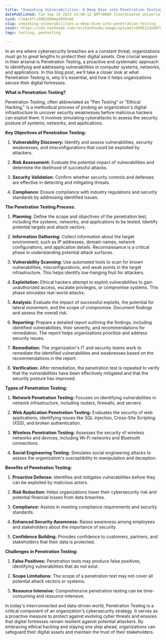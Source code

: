 ```yaml
---
title: "Unmasking Vulnerabilities: A Deep Dive into Penetration Testing"
datePublished: Tue Sep 19 2023 23:00:12 GMT+0000 (Coordinated Universal Time)
cuid: clmqx4fri000108mmg4095xm5
slug: unmasking-vulnerabilities-a-deep-dive-into-penetration-testing
cover: https://cdn.hashnode.com/res/hashnode/image/upload/v1695121668753/f2e911c2-d214-47f2-a260-c8e62d754f81.avif
tags: testing, pentesting

---
```


In an era where cybersecurity breaches are a constant threat, organizations must go to great lengths to protect their digital assets. One crucial weapon in their arsenal is Penetration Testing, a proactive and systematic approach to identifying and addressing vulnerabilities in computer systems, networks, and applications. In this blog post, we'll take a closer look at what Penetration Testing is, why it's essential, and how it helps organizations secure their digital fortresses.

**What is Penetration Testing?**

Penetration Testing, often abbreviated as "Pen Testing" or "Ethical Hacking," is a methodical process of probing an organization's digital infrastructure to uncover security weaknesses before malicious hackers can exploit them. It involves simulating cyberattacks to assess the security posture of systems, networks, and applications.

**Key Objectives of Penetration Testing:**

1. **Vulnerability Discovery:** Identify and assess vulnerabilities, security weaknesses, and misconfigurations that could be exploited by attackers.
    
2. **Risk Assessment:** Evaluate the potential impact of vulnerabilities and determine the likelihood of successful attacks.
    
3. **Security Validation:** Confirm whether security controls and defenses are effective in detecting and mitigating threats.
    
4. **Compliance:** Ensure compliance with industry regulations and security standards by addressing identified issues.
    

**The Penetration Testing Process:**

1. **Planning:** Define the scope and objectives of the penetration test, including the systems, networks, and applications to be tested. Identify potential targets and attack vectors.
    
2. **Information Gathering:** Collect information about the target environment, such as IP addresses, domain names, network configurations, and application details. Reconnaissance is a critical phase in understanding potential attack surfaces.
    
3. **Vulnerability Scanning:** Use automated tools to scan for known vulnerabilities, misconfigurations, and weak points in the target infrastructure. This helps identify low-hanging fruit for attackers.
    
4. **Exploitation:** Ethical hackers attempt to exploit vulnerabilities to gain unauthorized access, escalate privileges, or compromise systems. This phase simulates real-world attacks.
    
5. **Analysis:** Evaluate the impact of successful exploits, the potential for lateral movement, and the scope of compromise. Document findings and assess the overall risk.
    
6. **Reporting:** Prepare a detailed report outlining the findings, including identified vulnerabilities, their severity, and recommendations for remediation. The report helps organizations prioritize and address security issues.
    
7. **Remediation:** The organization's IT and security teams work to remediate the identified vulnerabilities and weaknesses based on the recommendations in the report.
    
8. **Verification:** After remediation, the penetration test is repeated to verify that the vulnerabilities have been effectively mitigated and that the security posture has improved.
    

**Types of Penetration Testing:**

1. **Network Penetration Testing:** Focuses on identifying vulnerabilities in network infrastructure, including routers, firewalls, and servers.
    
2. **Web Application Penetration Testing:** Evaluates the security of web applications, identifying issues like SQL injection, Cross-Site Scripting (XSS), and broken authentication.
    
3. **Wireless Penetration Testing:** Assesses the security of wireless networks and devices, including Wi-Fi networks and Bluetooth connections.
    
4. **Social Engineering Testing:** Simulates social engineering attacks to assess the organization's susceptibility to manipulation and deception.
    

**Benefits of Penetration Testing:**

1. **Proactive Defense:** Identifies and mitigates vulnerabilities before they can be exploited by malicious actors.
    
2. **Risk Reduction:** Helps organizations lower their cybersecurity risk and potential financial losses from data breaches.
    
3. **Compliance:** Assists in meeting compliance requirements and security standards.
    
4. **Enhanced Security Awareness:** Raises awareness among employees and stakeholders about the importance of security.
    
5. **Confidence Building:** Provides confidence to customers, partners, and stakeholders that their data is protected.
    

**Challenges in Penetration Testing:**

1. **False Positives:** Penetration tests may produce false positives, identifying vulnerabilities that do not exist.
    
2. **Scope Limitations:** The scope of a penetration test may not cover all potential attack vectors or systems.
    
3. **Resource Intensive:** Comprehensive penetration testing can be time-consuming and resource-intensive.
    

In today's interconnected and data-driven world, Penetration Testing is a critical component of an organization's cybersecurity strategy. It serves as a proactive measure to protect against evolving cyber threats and ensures that digital fortresses remain resilient against potential attackers. By embracing ethical hacking and staying one step ahead, organizations can safeguard their digital assets and maintain the trust of their stakeholders.